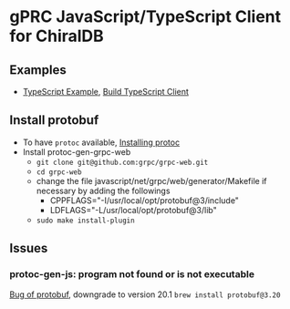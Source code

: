 # gPRC JavaScript/TypeScript Client for ChiralDB

## Examples
- [TypeScript Example](https://github.com/grpc/grpc-web/tree/master/net/grpc/gateway/examples/echo/ts-example), [Build TypeScript Client](https://github.com/grpc/grpc-web/blob/master/net/grpc/gateway/docker/ts_client/Dockerfile)

## Install protobuf

- To have ```protoc``` available, [Installing protoc](http://google.github.io/proto-lens/installing-protoc.html)
- Install protoc-gen-grpc-web
    - ```git clone git@github.com:grpc/grpc-web.git```
    - ```cd grpc-web```
    - change the file javascript/net/grpc/web/generator/Makefile if necessary by adding the followings
        - CPPFLAGS="-I/usr/local/opt/protobuf@3/include"
        - LDFLAGS="-L/usr/local/opt/protobuf@3/lib"
    -  ```sudo make install-plugin```


## Issues

### protoc-gen-js: program not found or is not executable
[Bug of protobuf](https://stackoverflow.com/questions/72572040/protoc-gen-js-program-not-found-or-is-not-executable), downgrade to version 20.1
```brew install protobuf@3.20```